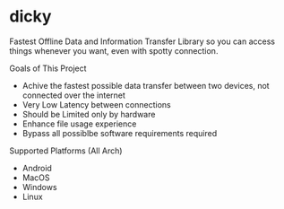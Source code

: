 # dicky
Fastest Offline Data and Information Transfer Library so you can access things whenever you want, even with spotty connection.

Goals of This Project
- Achive the fastest possible data transfer between two devices, not connected over the internet
- Very Low Latency between connections
- Should be Limited only by hardware
- Enhance file usage experience
- Bypass all possiblbe software requirements required

Supported Platforms (All Arch)
- Android
- MacOS
- Windows
- Linux
